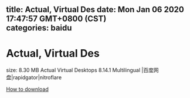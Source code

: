 
title: Actual, Virtual Des
date: Mon Jan 06 2020 17:47:57 GMT+0800 (CST)    
categories: baidu
---

# Actual, Virtual Des
size: 8.30 MB
 Actual Virtual Desktops 8.14.1 Multilingual |百度网盘|rapidgator|nitroflare
 

[How to download](https://bpcam.bemobtrk.com/go/2ceec3aa-1ca2-46d6-b9ff-aaa5c184517c?jno=3022)